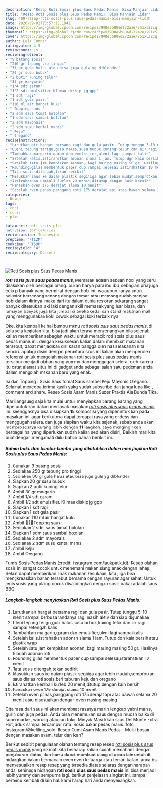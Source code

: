 ```yaml
---
description: "Resep Roti Sosis plus Saus Pedas Manis, Bisa Manjain Lidah"
title: "Resep Roti Sosis plus Saus Pedas Manis, Bisa Manjain Lidah"
slug: 409-resep-roti-sosis-plus-saus-pedas-manis-bisa-manjain-lidah
date: 2020-09-02T15:57:11.194Z
image: https://img-global.cpcdn.com/recipes/900e5b806d272a2e/751x532cq70/roti-sosis-plus-saus-pedas-manis-foto-resep-utama.jpg
thumbnail: https://img-global.cpcdn.com/recipes/900e5b806d272a2e/751x532cq70/roti-sosis-plus-saus-pedas-manis-foto-resep-utama.jpg
cover: https://img-global.cpcdn.com/recipes/900e5b806d272a2e/751x532cq70/roti-sosis-plus-saus-pedas-manis-foto-resep-utama.jpg
author: Lela Conner
ratingvalue: 4.5
reviewcount: 15
recipeingredient:
- "9 batang sosis"
- "250 gr tepung pro tinggi"
- "30 gr gula halus atau bisa juga gula yg diblender"
- "20 gr susu bubuk"
- "2 butir kuning telur"
- "30 gr margarin"
- "1/4 sdt garam"
- "1/2 sdt emulsifier Kl mau diskip jg gpp"
- "1 sdt ragi"
- "1 sdt gula pasir"
- "110 ml air hangat kuku"
- " Topping saus "
- "2 sdm saus tomat botolan"
- "1 sdm saus sambal botolan"
- "2 sdm mayonais"
- "2 sdm susu kental manis"
- " Keju"
- " Oregano"
recipeinstructions:
- "Larutkan air hangat bersama ragi dan gula pasir. Tutup tunggu 5-10 menit sampai berbusa tandanya ragi masih aktiv dan siap digunakan"
- "Uleni tepung terigu,gula halus,susu bubuk,kuning telur dan air ragi sampai setengah kalis"
- "Tambahkan margarin,garam dan emulsifier,uleni lagi sampai kalis"
- "Setelah kalis,istirahatkan adonan slama 1 jam. Tutup dgn kain bersih atau plastik wrap"
- "Setelah satu jam kempiskan adonan, bagi masing masing 50 gr. Hasilnya 9 buah adonan roti"
- "Rounding,gilas membentuk paper cup sampai selesai,istirahatkan 10 menit"
- "Tata sosis ditengah,tekan sedikit"
- "Masukkan saus ke dalam plastik segitiga agar lebih mudah,sempŕotkan saus diatas roti sosis,beri taburan keju dan oregano"
- "Istirahatkan kembali kurleb 20 menit,ditutup dengan kain bersih"
- "Panaskan oven 175 derajat slama 10 menit"
- "Setelah oven panas,panggang roti 175 derajat api atas bawah selama 20 menit atau disesuaikan dengan oven masing masing"
categories:
- Resep
tags:
- roti
- sosis
- plus

katakunci: roti sosis plus 
nutrition: 207 calories
recipecuisine: Indonesian
preptime: "PT12M"
cooktime: "PT59M"
recipeyield: "4"
recipecategory: Dessert

---
```



![Roti Sosis plus Saus Pedas Manis](https://img-global.cpcdn.com/recipes/900e5b806d272a2e/751x532cq70/roti-sosis-plus-saus-pedas-manis-foto-resep-utama.jpg)

<b><i>roti sosis plus saus pedas manis</i></b>, Memasak adalah sebuah hobi yang seru dilakukan oleh berbagai orang. bukan hanya para ibu ibu, sebagian pria juga cukup banyak yang berminat dengan hobi ini. walaupun hanya untuk sekedar bersenang senang dengan teman atau memang sudah menjadi hobi dalam dirinya. maka dari itu dalam dunia restoran sekarang sangat banyak ditemukan laki laki dengan skill memasak yang luar biasa, dan lumayan banyak juga kita jumpai di aneka kedai dan stand makanan mall yang menggunakan koki cowok sebagai koki terbaik nya.

Oke, kita kembali ke hal bumbu menu <i>roti sosis plus saus pedas manis</i>. di sela sela kegiatan kita, bisa jadi akan terasa menyenangkan bila sejenak kalian memberikan sebagian waktu untuk meracik roti sosis plus saus pedas manis ini. dengan kesuksesan kalian dalam membuat makanan tersebut, dapat menjadikan diri kalian bangga oleh hasil makanan kita sendiri. apalagi disini dengan perantara situs ini kalian akan memperoleh referensi untuk mengolah makanan <u>roti sosis plus saus pedas manis</u> tersebut menjadi olahan yang yummy dan menggugah selera, oleh karena itu catat alamat situs ini di gadget anda sebagai salah satu pedoman anda dalam mengolah makanan baru yang enak.

Isi dan Topping : Sosis Saus tomat Saus sambel Keju Mayonis Oregano. Selamat mencoba.terima kasih yabg sudah subscribe dan janga lupa like , comment and share. Resep Sosis Asam Manis Super Praktis Ala Bunda Tika.


Mari langsung saja kita mulai untuk menyiapkan barang barang yang diperuntuk kan dalam memasak masakan <u><i>roti sosis plus saus pedas manis</i></u> ini. seenggaknya bisa disiapkan <b>18</b> komposisi yang diperuntuk kan pada masakan ini. agar berikutnya dapat tercapai rasa yang endess dan menggugah selera. dan juga siapkan waktu kita sejenak, sebab anda akan memprosesnya kurang lebih dengan <b>11</b> langkah. saya menginginkan berbagai hal yang diperlukan sudah kalian sediakan disini, Baiklah mari kita buat dengan mengamati dulu bahan bahan berikut ini.

<!--inarticleads1-->

##### Bahan baku dan bumbu-bumbu yang dibutuhkan dalam menyiapkan Roti Sosis plus Saus Pedas Manis:

1. Gunakan 9 batang sosis
1. Sediakan 250 gr tepung pro tinggi
1. Sediakan 30 gr gula halus atau bisa juga gula yg diblender
1. Siapkan 20 gr susu bubuk
1. Siapkan 2 butir kuning telur
1. Ambil 30 gr margarin
1. Ambil 1/4 sdt garam
1. Ambil 1/2 sdt emulsifier. Kl mau diskip jg gpp
1. Siapkan 1 sdt ragi
1. Siapkan 1 sdt gula pasir
1. Gunakan 110 ml air hangat kuku
1. Ambil  👩🏻‍🍳Topping saus :
1. Sediakan 2 sdm saus tomat botolan
1. Siapkan 1 sdm saus sambal botolan
1. Sediakan 2 sdm mayonais
1. Sediakan 2 sdm susu kental manis
1. Ambil  Keju
1. Ambil  Oregano


Tumis Sosis Pedas Manis (credit: instagram.com/laukpauk.id). Resep olahan sosis ini sangat cocok untuk menemani makan siang anak dengan lahap. Selain dapat memberikan anak makanan kesukaan, kita juga bisa mengkreasikan bahan tersebut bersama dengan sayuran agar sehat. Untuk jenis sosis yang plaing cocok disandingkan dengan sosis bakar adalah saus BBQ. 

<!--inarticleads2-->

##### Langkah-langkah menyiapkan Roti Sosis plus Saus Pedas Manis:

1. Larutkan air hangat bersama ragi dan gula pasir. Tutup tunggu 5-10 menit sampai berbusa tandanya ragi masih aktiv dan siap digunakan
1. Uleni tepung terigu,gula halus,susu bubuk,kuning telur dan air ragi sampai setengah kalis
1. Tambahkan margarin,garam dan emulsifier,uleni lagi sampai kalis
1. Setelah kalis,istirahatkan adonan slama 1 jam. Tutup dgn kain bersih atau plastik wrap
1. Setelah satu jam kempiskan adonan, bagi masing masing 50 gr. Hasilnya 9 buah adonan roti
1. Rounding,gilas membentuk paper cup sampai selesai,istirahatkan 10 menit
1. Tata sosis ditengah,tekan sedikit
1. Masukkan saus ke dalam plastik segitiga agar lebih mudah,sempŕotkan saus diatas roti sosis,beri taburan keju dan oregano
1. Istirahatkan kembali kurleb 20 menit,ditutup dengan kain bersih
1. Panaskan oven 175 derajat slama 10 menit
1. Setelah oven panas,panggang roti 175 derajat api atas bawah selama 20 menit atau disesuaikan dengan oven masing masing


Cita rasa dari saus ini akan membuat rasanya makin lengkap yakni manis, gurih dan juga pedas. Anda bisa menemukan saus dengan mudah baika di supermarket, warung ataupun toko. Minyak Masukkan saus Del Monte Extra Hot, aduk sampai tercampur rata. Sosis bakar pedas manis. foto: Instagram/@keliling_solo. Resep Cumi Asam Manis Pedas - Mulai bosan dengan masakan ayam, telur dan ikan? 

Berikut sedikit pengulasan olahan tentang resep resep <u>roti sosis plus saus pedas manis</u> yang nikmat. kita berharap kalian sudah memahami dengan penjabaran diatas, dan kamu dapat membuat ulang di acara lain untuk di hidangkan dalam bermacam even even keluarga atau teman kalian. anda bs menyesuaikan resep resep yang tersedia diatas selaras dengan harapan anda, sehingga hidangan <b>roti sosis plus saus pedas manis</b> ini bisa menjadi lebih yummy dan sempurna lagi. berikut penjelasan singkat ini, sampai bertemu kembali di lain hal. kami harap hari anda menyenangkan.
